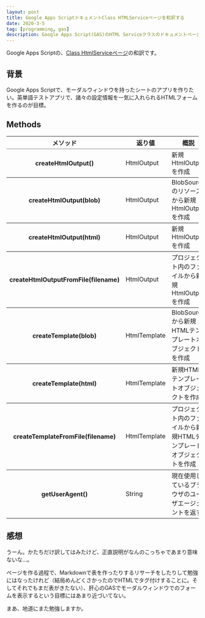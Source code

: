 ```yaml
---
layout: post
title: Google Apps ScriptドキュメントClass HTMLServiceページを和訳する
date: 2020-3-5
tag: [programming, gas]
description: Google Apps Script(GAS)のHTML Serviceクラスのドキュメントページの日本語訳です。
---
```

Google Apps Scriptの、[Class HtmlServiceページ](https://developers.google.com/apps-script/reference/html/html-service)の和訳です。

## 背景
Google Apps Scriptで、モーダルウィンドウを持ったシートのアプリを作りたい。英単語テストアプリで、諸々の設定情報を一気に入れられるHTMLフォームを作るのが目標。

## Methods

<table rules="rows">
  <thead>
    <tr>
      <th scope="col" class="method">メソッド</th>
      <th scope="col" class="return">返り値</th>
      <th scope="col" class="description">概説</th>
    </tr>
  </thead>
  <tbody>
    <tr>
      <th scope="row">createHtmlOutput()</th>
      <td class="return">HtmlOutput</td>
      <td>新規HtmlOutputを作成</td>
    </tr>
    <tr>
      <th scope="row">createHtmlOutput(blob)</th>
      <td class="return">HtmlOutput</td>
      <td>BlobSourceのリソースから新規HtmlOutputを作成</td>
    </tr>
    <tr>
      <th scope="row">createHtmlOutput(html)</th>
      <td class="return">HtmlOutput</td>
      <td>新規HtmlOutputを作成</td>
    </tr>
    <tr>
      <th scope="row">createHtmlOutputFromFile(filename)</th>
      <td class="return">HtmlOutput</td>
      <td>プロジェクト内のファイルから新規HtmlOutputを作成</td>
    </tr>
    <tr>
      <th scope="row">createTemplate(blob)</th>
      <td class="return">HtmlTemplate</td>
      <td>BlobSourceから新規HTMLテンプレートオブジェクトを作成</td>
    </tr>
    <tr>
      <th scope="row">createTemplate(html)</th>
      <td class="return">HtmlTemplate</td>
      <td>新規HTMLテンプレートオブジェクトを作成</td>
    </tr>
    <tr>
      <th scope="row">createTemplateFromFile(filename)</th>
      <td class="return">HtmlTemplate</td>
      <td>プロジェクト内のファイルから新規HTMLテンプレートオブジェクトを作成</td>
    </tr><tr>
      <th scope="row">getUserAgent()</th>
      <td class="return">String</td>
      <td>現在使用しているブラウザのユーザエージェントを返す</td>
    </tr>
  </tbody>
</table>

<h2>感想</h2>

<p>うーん。かたちだけ訳してはみたけど、正直説明がなんのこっちゃであまり意味ないな…。</p>

<p>ページを作る過程で、Markdownで表を作ったりするリサーチをしたりして勉強にはなったけれど（結局めんどくさかったのでHTMLでタグ付けすることに。そしてそれでもまだ表がきたない）、肝心のGASでモーダルウィンドウでのフォームを表示するという目標にはあまり近づいてない。</p>

<p>まあ、地道にまた勉強しますか。</p>
